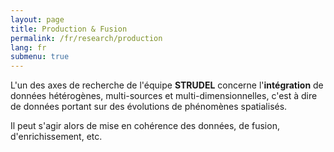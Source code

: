 ```yaml
---
layout: page
title: Production & Fusion
permalink: /fr/research/production
lang: fr
submenu: true
---
```


L'un des axes de recherche de l'équipe **STRUDEL** concerne l'**intégration** de données hétérogènes, multi-sources et multi-dimensionnelles, c'est à dire de données portant sur des évolutions de phénomènes spatialisés.

Il peut s'agir alors de mise en cohérence des données, de fusion, d'enrichissement, etc.
